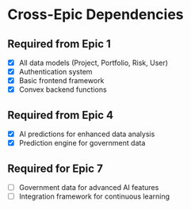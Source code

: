 # Cross-Epic Dependencies

## Required from Epic 1
- [x] All data models (Project, Portfolio, Risk, User)
- [x] Authentication system
- [x] Basic frontend framework
- [x] Convex backend functions

## Required from Epic 4
- [x] AI predictions for enhanced data analysis
- [x] Prediction engine for government data

## Required for Epic 7
- [ ] Government data for advanced AI features
- [ ] Integration framework for continuous learning

